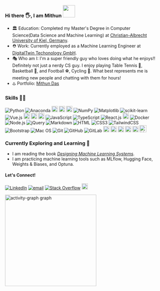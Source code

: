 ### Hi there 🖐, I am  **Mithun**  <img height="40" src="https://raw.githubusercontent.com/innng/innng/master/assets/kyubey.gif"/> 



- 🏛️ Education: Completed my Master's Degree in Computer Science(Data Science and Machine Learning) at [Christian-Albrecht University of Kiel, Germany](https://www.uni-kiel.de/de/).
- ⛑️ Work: Currently employed as a Machine Learning Engineer at [DigitalTwin Techonology GmbH](https://www.digitaltwin.technology/).
- 🎭 Who am I: I'm a super friendly guy who loves doing what he enjoys!! Definitely not just a nerdy CS guy. I enjoy playing Table Tennis 🏓, Basketball 🏀, and Football ⚽, Cycling 🚴. What best represents me is meeting new people and chatting with them for hours!
- ♨️ Portfolio: [Mithun Das](https://www.linkedin.com/in/mithun-das-2a179614a/)


### Skills 👨‍💻

![Python](https://img.shields.io/badge/Python-3776AB?style=flat-square&logo=python&logoColor=white)
![Anaconda](https://img.shields.io/badge/Anaconda-%2344A833.svg?style=flat-square&logo=anaconda&logoColor=white)
<img src="https://img.shields.io/badge/Colab-F9AB00?style=for-the-badge&logo=googlecolab&color=525252" alt="Colab" height="20">
<img src="https://img.shields.io/badge/TensorFlow-FF6F00?style=for-the-badge&logo=tensorflow&logoColor=white" alt="TensorFlow" height="20">
<img src="https://img.shields.io/badge/FastAPI-005571?style=for-the-badge&logo=fastapi" alt="fastapi" height="20">
![NumPy](https://img.shields.io/badge/numpy-%23013243.svg?style=flat-square&logo=numpy&logoColor=white)
![Matplotlib](https://img.shields.io/badge/Matplotlib-%23ffffff.svg?style=flat-square&logo=Matplotlib&logoColor=black)
![scikit-learn](https://img.shields.io/badge/scikit--learn-%23F7931E.svg?style=flat-square&logo=scikit-learn&logoColor=white)
![Vue.js](https://img.shields.io/badge/Vue.js-35495E?style=flat-square&logo=vue.js&logoColor=4FC08D)
<img src="https://img.shields.io/badge/fastapi-109989?style=for-the-badge&logo=FASTAPI&logoColor=white" alt="FASTAPI" height="20">
<img src="https://img.shields.io/badge/Jupyter-F37626.svg?&style=for-the-badge&logo=Jupyter&logoColor=white" alt="Jupyter" height="20">
<img src="https://img.shields.io/badge/R-276DC3?style=for-the-badge&logo=r&logoColor=white" alt="Jupyter" height="20">
![JavaScript](https://img.shields.io/badge/JavaScript-F7DF1E?style=flat-square&logo=javascript&logoColor=black)
![TypeScript](https://img.shields.io/badge/TypeScript-007ACC?style=flat-square&logo=typescript&logoColor=white)
![React.js](https://img.shields.io/badge/React.js-0081CB?style=flat-square&logo=react&logoColor=61DAFB)
<img src="https://img.shields.io/badge/Lodash-3492FF?style=for-the-badge&logo=lodash&logoColor=white" alt="Jupyter" height="20">
![Docker](https://img.shields.io/badge/Docker-0CC1F3?style=flat-square&logo=docker&logoColor=white)
![Node.js](https://img.shields.io/badge/Node.js-43853D?style=flat-square&logo=node.js&logoColor=white)
![jQuery](https://img.shields.io/badge/jQuery-0769AD?style=flat-square&logo=jquery&logoColor=white)
![Markdown](https://img.shields.io/badge/Markdown-000000?style=flat-square&logo=markdown&logoColor=white)
![HTML](https://img.shields.io/badge/HTML5-E34F26?style=flat-square&logo=html5&logoColor=white)
![CSS3](https://img.shields.io/badge/CSS3-1572B6?style=flat-square&logo=css3&logoColor=white)
![TailwindCSS](https://img.shields.io/badge/Tailwind_CSS-38B2AC?style=flat-square&logo=tailwind-css&logoColor=white)
![Bootstrap](https://img.shields.io/badge/Bootstrap-563D7C?style=flat-square&logo=bootstrap&logoColor=white)
![Mac OS](https://img.shields.io/badge/macOS-000000?style=flat-square&logo=apple&logoColor=white)
![Git](https://img.shields.io/badge/git-%23F05033.svg?style=flat-square&logo=git&logoColor=white)
![GitHub](https://img.shields.io/badge/github-%23121011.svg?style=flat-square&logo=github&logoColor=white)
![GitLab](https://img.shields.io/badge/gitlab-%23181717.svg?style=flat-square&logo=gitlab&logoColor=white)
<img src="https://img.shields.io/badge/Insomnia-5849be?style=for-the-badge&logo=Insomnia&logoColor=white" alt="Insomnia" height="20">
<img src="https://img.shields.io/badge/Postman-FF6C37?style=for-the-badge&logo=Postman&logoColor=white" alt="Postman" height="20">
<img src="https://img.shields.io/badge/MongoDB-4EA94B?style=for-the-badge&logo=mongodb&logoColor=white" alt="MongoDB" height="20">
<img src="https://img.shields.io/badge/Material--UI-0081CB?style=for-the-badge&logo=material-ui&logoColor=white" alt="Material UI" height="20">
<img src="https://img.shields.io/badge/Jest-323330?style=for-the-badge&logo=Jest&logoColor=white" alt="Jest" height="20">
<img src="https://img.shields.io/badge/MySQL-00000F?style=for-the-badge&logo=mysql&logoColor=white" alt="MySQL" height="23">

### Currently Exploring and Learning 🧠 

- I am reading the book [*Designing Machine Learning Systems*](https://www.google.de/books/edition/Designing_Machine_Learning_Systems/EThwEAAAQBAJ?hl=en&gbpv=0).  
- I am practicing machine learning tools such as MLflow, Hugging Face, Weights & Biases, and Optuna.







#### Let's Connect!

[![LinkedIn](https://img.shields.io/badge/LinkedIn-%230077B5.svg?style=flat-square&logo=linkedin&logoColor=white)](https://www.linkedin.com/in/mithun-das-2a179614a/)
[![email](https://img.shields.io/badge/Email-D14836?style=flat-square&logo=gmail&logoColor=white)](mailto:mithund654@gmail.com)
[![Stack Overflow](https://img.shields.io/badge/-Stackoverflow-FE7A16?style=flat-square&logo=stack-overflow&logoColor=white)](https://stackoverflow.com/users/11016112/mithun-das)
<a href="https://discord.com/users/mithunjack">
  <img src="https://img.shields.io/badge/Discord-5865F2?style=for-the-badge&logo=discord&logoColor=white" alt="Discord" height="20">
</a>

<div align="left">
  <img src="https://github-readme-activity-graph.vercel.app/graph?username=Mithunjack&radius=16&theme=react&area=true&order=5" height="300" alt="activity-graph graph"  />
</div>




